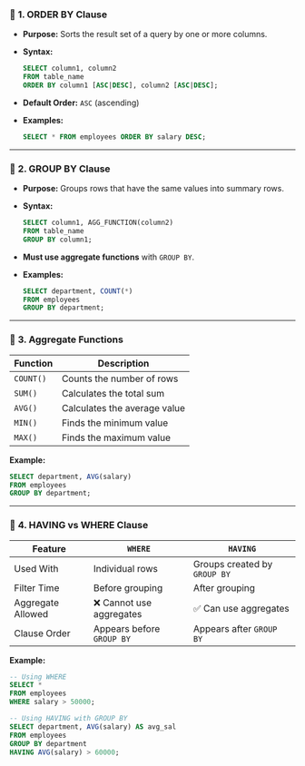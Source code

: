 ### 🔹 **1. ORDER BY Clause**

* **Purpose:** Sorts the result set of a query by one or more columns.
* **Syntax:**

  ```sql
  SELECT column1, column2
  FROM table_name
  ORDER BY column1 [ASC|DESC], column2 [ASC|DESC];
  ```
* **Default Order:** `ASC` (ascending)
* **Examples:**

  ```sql
  SELECT * FROM employees ORDER BY salary DESC;
  ```

---

### 🔹 **2. GROUP BY Clause**

* **Purpose:** Groups rows that have the same values into summary rows.
* **Syntax:**

  ```sql
  SELECT column1, AGG_FUNCTION(column2)
  FROM table_name
  GROUP BY column1;
  ```
* **Must use aggregate functions** with `GROUP BY`.
* **Examples:**

  ```sql
  SELECT department, COUNT(*) 
  FROM employees 
  GROUP BY department;
  ```

---

### 🔹 **3. Aggregate Functions**

| Function  | Description                  |
| --------- | ---------------------------- |
| `COUNT()` | Counts the number of rows    |
| `SUM()`   | Calculates the total sum     |
| `AVG()`   | Calculates the average value |
| `MIN()`   | Finds the minimum value      |
| `MAX()`   | Finds the maximum value      |

**Example:**

```sql
SELECT department, AVG(salary)
FROM employees
GROUP BY department;
```

---

### 🔹 **4. HAVING vs WHERE Clause**

| Feature           | `WHERE`                   | `HAVING`                     |
| ----------------- | ------------------------- | ---------------------------- |
| Used With         | Individual rows           | Groups created by `GROUP BY` |
| Filter Time       | Before grouping           | After grouping               |
| Aggregate Allowed | ❌ Cannot use aggregates   | ✅ Can use aggregates         |
| Clause Order      | Appears before `GROUP BY` | Appears after `GROUP BY`     |

**Example:**

```sql
-- Using WHERE
SELECT * 
FROM employees 
WHERE salary > 50000;

-- Using HAVING with GROUP BY
SELECT department, AVG(salary) AS avg_sal
FROM employees
GROUP BY department
HAVING AVG(salary) > 60000;
```

